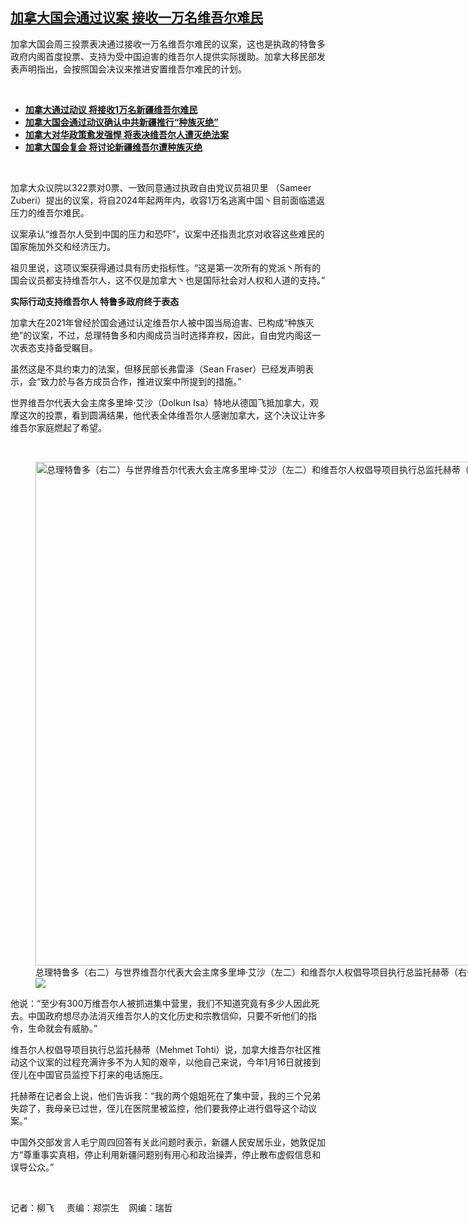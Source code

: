 <!--1675364693000-->
[加拿大国会通过议案  接收一万名维吾尔难民](https://www.rfa.org/mandarin/yataibaodao/junshiwaijiao/lf-02022023115440.html)
------

<p>加拿大国会周三投票表决通过接收一万名维吾尔难民的议案，这也是执政的特鲁多政府内阁首度投票、支持为受中国迫害的维吾尔人提供实际援助。加拿大移民部发表声明指出，会按照国会决议来推进安置维吾尔难民的计划。</p><p><span class="result-title"> </span></p><ul><li><a href="https://www.rfa.org/mandarin/Xinwen/cmh3-02022023025819.html"><strong>加拿大通过动议 将接收1万名新疆维吾尔难民</strong></a></li><li><strong><a href="https://www.rfa.org/mandarin/Xinwen/wul0223c-02232021005409.html">加拿大国会通过动议确认中共新疆推行“种族灭绝”</a></strong></li><li><strong><a href="https://www.rfa.org/mandarin/yataibaodao/junshiwaijiao/lf-02222021130453.html">加拿大对华政策愈发强悍 将表决维吾尔人遭灭绝法案</a></strong></li><li><strong><a href="https://www.rfa.org/mandarin/yataibaodao/shaoshuminzu/lf-01252021122349.html">加拿大国会复会 将讨论新疆维吾尔遭种族灭绝</a></strong></li></ul><p><span class="result-title"> </span></p><p>加拿大众议院以322票对0票、一致同意通过执政自由党议员祖贝里 （Sameer Zuberi）提出的议案，将自2024年起两年内，收容1万名逃离中国丶目前面临遣返压力的维吾尔难民。</p><p>议案承认“维吾尔人受到中国的压力和恐吓”，议案中还指责北京对收容这些难民的国家施加外交和经济压力。</p><p>祖贝里说，这项议案获得通过具有历史指标性。“这是第一次所有的党派丶所有的国会议员都支持维吾尔人，这不仅是加拿大丶也是国际社会对人权和人道的支持。”</p><p><strong>实际行动支持维吾尔人 特鲁多政府终于表态</strong></p><p>加拿大在2021年曾经於国会通过认定维吾尔人被中国当局迫害、已构成“种族灭绝”的议案，不过，总理特鲁多和内阁成员当时选择弃权，因此，自由党内阁这一次表态支持备受瞩目。</p><p>虽然这是不具约束力的法案，但移民部长弗雷泽（Sean Fraser）已经发声明表示，会“致力於与各方成员合作，推进议案中所提到的措施。”</p><p>世界维吾尔代表大会主席多里坤·艾沙（Dolkun Isa）特地从德国飞抵加拿大，观摩这次的投票，看到圆满结果，他代表全体维吾尔人感谢加拿大，这个决议让许多维吾尔家庭燃起了希望。</p><p><span class="result-title"> </span></p><p><figure class="image-richtext image-inline captioned" style="width:1169px;"><img alt="总理特鲁多（右二）与世界维吾尔代表大会主席多里坤·艾沙（左二）和维吾尔人权倡导项目执行总监托赫蒂（右一）合影。（Omer Kanat推特）" height="806" src="https://www.rfa.org/mandarin/yataibaodao/junshiwaijiao/lf-02022023115440.html/uyghur-2.jpg/@@images/52b65f65-f731-47c4-abd0-875e8b7641f1.jpeg" title="Uyghur 2.jpg" width="1169"/><figcaption class="image-caption">总理特鲁多（右二）与世界维吾尔代表大会主席多里坤·艾沙（左二）和维吾尔人权倡导项目执行总监托赫蒂（右一）合影。（Omer Kanat推特）</figcaption><small></small><div id="zoomattribute"><a data-caption="总理特鲁多（右二）与世界维吾尔代表大会主席多里坤·艾沙（左二）和维吾尔人权倡导项目执行总监托赫蒂（右一）合影。（Omer Kanat推特）" data-fancybox="" href="https://www.rfa.org/mandarin/yataibaodao/junshiwaijiao/lf-02022023115440.html/uyghur-2.jpg" id="single_image" title="总理特鲁多（右二）与世界维吾尔代表大会主席多里坤·艾沙（左二）和维吾尔人权倡导项目执行总监托赫蒂（右一）合影。（Omer Kanat推特）"><img src="/++plone++rfa-resources/img/icon-zoom.png"/></a></div></figure></p><p>他说：“至少有300万维吾尔人被抓进集中营里，我们不知道究竟有多少人因此死去。中国政府想尽办法消灭维吾尔人的文化历史和宗教信仰，只要不听他们的指令，生命就会有威胁。”</p><p>维吾尔人权倡导项目执行总监托赫蒂（Mehmet Tohti）说，加拿大维吾尔社区推动这个议案的过程充满许多不为人知的艰辛，以他自己来说，今年1月16日就接到侄儿在中国官员监控下打来的电话施压。</p><p>托赫蒂在记者会上说，他们告诉我：“我的两个姐姐死在了集中营，我的三个兄弟失踪了，我母亲已过世，侄儿在医院里被监控，他们要我停止进行倡导这个动议案。”</p><p>中国外交部发言人毛宁周四回答有关此问题时表示，新疆人民安居乐业，她敦促加方“尊重事实真相，停止利用新疆问题别有用心和政治操弄，停止散布虚假信息和误导公众。”</p><p><span class="result-title"> </span></p><p>记者：柳飞     责编：郑崇生    网编：瑞哲</p><p></p>
